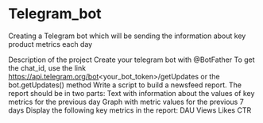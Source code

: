 # Telegram_bot
Creating a Telegram bot which will be sending the information about key product metrics each day

Description of the project
Create your telegram bot with @BotFather To get the chat_id, use the link https://api.telegram.org/bot<your_bot_token>/getUpdates or the bot.getUpdates() method
Write a script to build a newsfeed report. The report should be in two parts:
Text with information about the values of key metrics for the previous day
Graph with metric values for the previous 7 days
Display the following key metrics in the report:
DAU
Views
Likes
CTR

